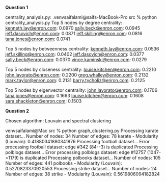 **Question 1**

centrality_analysis.py:
.venvsaifalami@saifs-MacBook-Pro src % python centrality_analysis.py
Top 5 nodes by degree centrality:
kenneth.lay@enron.com: 0.0970
sally.beck@enron.com: 0.0945
jeff.dasovich@enron.com: 0.0871
jeff.skilling@enron.com: 0.0816
tana.jones@enron.com: 0.0741

Top 5 nodes by betweenness centrality:
kenneth.lay@enron.com: 0.0536
jeff.skilling@enron.com: 0.0402
jeff.dasovich@enron.com: 0.0377
sally.beck@enron.com: 0.0370
vince.kaminski@enron.com: 0.0279

Top 5 nodes by closeness centrality:
louise.kitchen@enron.com: 0.2210
john.lavorato@enron.com: 0.2200
greg.whalley@enron.com: 0.2132
mark.taylor@enron.com: 0.2131
barry.tycholiz@enron.com: 0.2125

Top 5 nodes by eigenvector centrality:
john.lavorato@enron.com: 0.1706
tana.jones@enron.com: 0.1663
louise.kitchen@enron.com: 0.1608
sara.shackleton@enron.com: 0.1503

**Question 2**

Chosen algorithm: Louvain and spectral clustering

venvsaifalami@Mac src % python graph_clustering.py
Processing karate dataset...
Number of nodes: 34
Number of edges: 78
karate - Modularity (Louvain): 0.41880341880341876
Processing football dataset...
Error processing football dataset: edge #342 (84--3) is duplicated
Processing polblogs dataset...
Error processing polblogs dataset: edge #12757 (1047->1179) is duplicated
Processing polbooks dataset...
Number of nodes: 105
Number of edges: 441
polbooks - Modularity (Louvain): 0.5270823370920553
Processing strike dataset...
Number of nodes: 24
Number of edges: 38
strike - Modularity (Louvain): 0.5619806094182824
